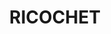 ---
layout: page
title: RICOCHET
url: https://anr.fr/Project-ANR-21-CE48-0013
grantnumber: Project-ANR-21-CE48-0013
description: "Bivariate signal processing: a geometric approach to decipher polarization"
img: assets/img/anr.jpg
redirect: https://ricochet-anr.github.io/
importance: 1
category: current
---